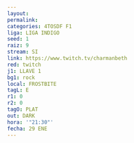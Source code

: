 ```yaml
---
layout: 
permalink: 
categories: 4TOSDF F1
liga: LIGA INDIGO
seed: 1
raiz: 9
stream: SI
link: https://www.twitch.tv/charmanbeth
red: twitch
j1: LLAVE 1
bg1: rock
local: FROSTBITE
tagL: E
r1: 0
r2: 0
tagO: PLAT
out: DARK
hora: '"21:30"'
fecha: 29 ENE
---
```

